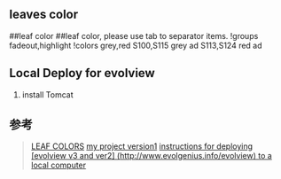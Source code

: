 ## leaves color
##leaf color
##leaf color, please use tab to separator items.
!groups	fadeout,highlight
!colors	grey,red
S100,S115	grey	ad
S113,S124   red     ad

## Local Deploy for evolview
1. install Tomcat


## 参考
>[LEAF COLORS](https://www.evolgenius.info/evolview-v3/helpsite/dat6.html)
>[my project version1](https://www.evolgenius.info/evolview-v3/#shared/teatree11_03_SdJOddiAUB/teatree%20:%20teatree11_03)
>[instructions for deploying [evolview v3 and ver2] (http://www.evolgenius.info/evolview) to a local computer](https://balaram26.github.io/evolview.github.io/locdeploy/)